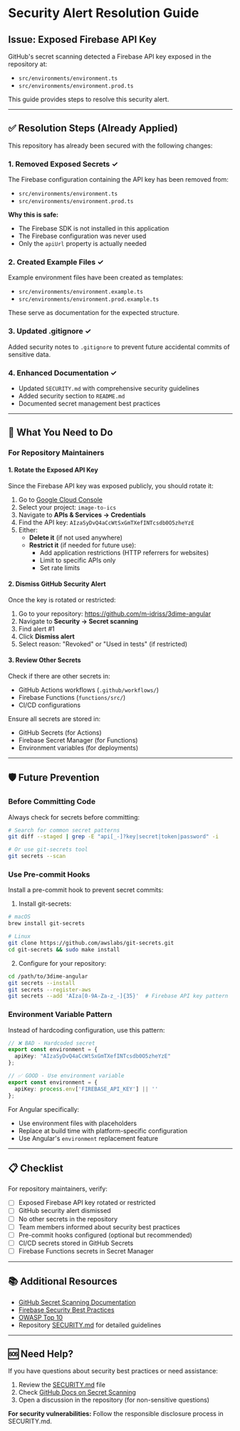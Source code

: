 # Security Alert Resolution Guide

## Issue: Exposed Firebase API Key

GitHub's secret scanning detected a Firebase API key exposed in the repository at:
- `src/environments/environment.ts`
- `src/environments/environment.prod.ts`

This guide provides steps to resolve this security alert.

---

## ✅ Resolution Steps (Already Applied)

This repository has already been secured with the following changes:

### 1. Removed Exposed Secrets ✓

The Firebase configuration containing the API key has been removed from:
- `src/environments/environment.ts`
- `src/environments/environment.prod.ts`

**Why this is safe:**
- The Firebase SDK is not installed in this application
- The Firebase configuration was never used
- Only the `apiUrl` property is actually needed

### 2. Created Example Files ✓

Example environment files have been created as templates:
- `src/environments/environment.example.ts`
- `src/environments/environment.prod.example.ts`

These serve as documentation for the expected structure.

### 3. Updated .gitignore ✓

Added security notes to `.gitignore` to prevent future accidental commits of sensitive data.

### 4. Enhanced Documentation ✓

- Updated `SECURITY.md` with comprehensive security guidelines
- Added security section to `README.md`
- Documented secret management best practices

---

## 🔐 What You Need to Do

### For Repository Maintainers

#### 1. Rotate the Exposed API Key

Since the Firebase API key was exposed publicly, you should rotate it:

1. Go to [Google Cloud Console](https://console.cloud.google.com/)
2. Select your project: `image-to-ics`
3. Navigate to **APIs & Services → Credentials**
4. Find the API key: `AIzaSyDvQ4aCcWtSxGmTXefINTcsdb0O5zheYzE`
5. Either:
   - **Delete it** (if not used anywhere)
   - **Restrict it** (if needed for future use):
     - Add application restrictions (HTTP referrers for websites)
     - Limit to specific APIs only
     - Set rate limits

#### 2. Dismiss GitHub Security Alert

Once the key is rotated or restricted:

1. Go to your repository: https://github.com/m-idriss/3dime-angular
2. Navigate to **Security → Secret scanning**
3. Find alert #1
4. Click **Dismiss alert**
5. Select reason: "Revoked" or "Used in tests" (if restricted)

#### 3. Review Other Secrets

Check if there are other secrets in:
- GitHub Actions workflows (`.github/workflows/`)
- Firebase Functions (`functions/src/`)
- CI/CD configurations

Ensure all secrets are stored in:
- GitHub Secrets (for Actions)
- Firebase Secret Manager (for Functions)
- Environment variables (for deployments)

---

## 🛡️ Future Prevention

### Before Committing Code

Always check for secrets before committing:

```bash
# Search for common secret patterns
git diff --staged | grep -E "api[_-]?key|secret|token|password" -i

# Or use git-secrets tool
git secrets --scan
```

### Use Pre-commit Hooks

Install a pre-commit hook to prevent secret commits:

1. Install git-secrets:
```bash
# macOS
brew install git-secrets

# Linux
git clone https://github.com/awslabs/git-secrets.git
cd git-secrets && sudo make install
```

2. Configure for your repository:
```bash
cd /path/to/3dime-angular
git secrets --install
git secrets --register-aws
git secrets --add 'AIza[0-9A-Za-z_-]{35}'  # Firebase API key pattern
```

### Environment Variable Pattern

Instead of hardcoding configuration, use this pattern:

```typescript
// ❌ BAD - Hardcoded secret
export const environment = {
  apiKey: "AIzaSyDvQ4aCcWtSxGmTXefINTcsdb0O5zheYzE"
};

// ✅ GOOD - Use environment variable
export const environment = {
  apiKey: process.env['FIREBASE_API_KEY'] || ''
};
```

For Angular specifically:
- Use environment files with placeholders
- Replace at build time with platform-specific configuration
- Use Angular's `environment` replacement feature

---

## 📋 Checklist

For repository maintainers, verify:

- [ ] Exposed Firebase API key rotated or restricted
- [ ] GitHub security alert dismissed
- [ ] No other secrets in the repository
- [ ] Team members informed about security best practices
- [ ] Pre-commit hooks configured (optional but recommended)
- [ ] CI/CD secrets stored in GitHub Secrets
- [ ] Firebase Functions secrets in Secret Manager

---

## 📚 Additional Resources

- [GitHub Secret Scanning Documentation](https://docs.github.com/en/code-security/secret-scanning)
- [Firebase Security Best Practices](https://firebase.google.com/docs/rules/best-practices)
- [OWASP Top 10](https://owasp.org/www-project-top-ten/)
- Repository [SECURITY.md](./SECURITY.md) for detailed guidelines

---

## 🆘 Need Help?

If you have questions about security best practices or need assistance:

1. Review the [SECURITY.md](./SECURITY.md) file
2. Check [GitHub Docs on Secret Scanning](https://docs.github.com/en/code-security/secret-scanning)
3. Open a discussion in the repository (for non-sensitive questions)

**For security vulnerabilities:** Follow the responsible disclosure process in SECURITY.md.
